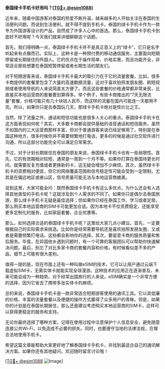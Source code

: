 **泰国绿卡手机卡好用吗？[[TG💪+ @esim1088](https://t.me/s/esim1088)]**

近年来，随着中国游客对泰国的热爱不断升温，越来越多的人开始关注在泰国的生活便利问题。而说到生活便利，就不得不提到手机卡。泰国的绿卡手机卡作为一款专为外国游客设计的产品，自然成了许多人心中的首选。那么，泰国绿卡手机卡到底好不好用呢？今天我们就来详细聊聊这个话题。

首先，我们得明确一点，泰国绿卡手机卡并不是真正意义上的“绿卡”，它只是名字听起来有点像而已。实际上，这种卡是一种预付费的移动通信服务，主要面向短期停留或长期居住的外国人。它的优点在于操作简单、价格实惠，而且功能齐全，非常适合那些想要在泰国短暂停留或者长期生活的朋友们。

对于短期游客来说，泰国绿卡手机卡最大的吸引力在于它的流量套餐。比如，很多卡商提供的套餐里包含了大量的高速数据流量，这对于喜欢拍照发朋友圈、刷短视频或者使用导航的人来说简直太方便了。而且这些套餐的价格通常都非常亲民，比直接买本地运营商的套餐要划算得多。举个例子，有些卡商推出的“7天无限流量”套餐，价格可能只有几十块钱人民币，而这样的流量在国内可能连一天都用不完。所以，如果你只是去泰国玩几天，那绿卡手机卡绝对是性价比之王。

当然，除了流量之外，通话和短信功能也是很多人关心的重点。泰国绿卡手机卡在这方面表现如何呢？其实，大多数卡商都会提供基础的语音通话和短信服务，虽然不如国内的三大运营商那样丰富，但对于普通游客来说已经足够用了。特别是在泰国这种地方，很多时候你并不需要频繁地打电话，更多的时候是通过社交软件进行沟通，所以这部分功能完全可以满足日常需求。

不过，对于计划长期居住在泰国的朋友来说，泰国绿卡手机卡也有一些局限性。首先，它的有效期相对较短，通常是一周到一个月不等。如果你打算在泰国待更长时间，就需要反复充值或者更换新的卡，这无疑会增加不少麻烦。其次，虽然绿卡手机卡的资费相对便宜，但它的网络覆盖范围和信号稳定性可能会受到一定限制，尤其是在偏远地区或者山区，信号质量可能无法与本地运营商媲美。

说到这里，大家可能会问：既然泰国绿卡手机卡有这么多优点，为什么还会有人选择其他类型的手机卡呢？这就涉及到个人需求的不同了。如果你只是偶尔去泰国旅游，那么绿卡手机卡无疑是最佳选择；但如果你已经在泰国工作、学习或者定居，那么购买本地运营商的SIM卡可能更加合适。因为本地卡不仅资费稳定，还能享受更多定制化的服务，比如家庭套餐、企业优惠等。

那么，如何选择合适的泰国绿卡手机卡呢？这里给大家几点小建议。首先，一定要根据自己的实际需求来挑选。比如你是经常需要导航还是喜欢拍照发朋友圈，又或者是需要频繁打电话，这些都会影响你的选择。其次，要留意卡商的服务质量和售后服务。毕竟，在异国他乡遇到问题时，有一个可靠的客服团队可以帮助你快速解决问题。最后，别忘了对比多家卡商的套餐内容和价格，有时候看似差不多的产品，细节上可能有很大差别。

值得一提的是，现在市面上还有一种叫做eSIM的技术，它可以让用户通过云端下载虚拟SIM卡，无需实体卡就能实现全球漫游。这种技术的应用正在逐渐普及，未来可能会成为一种趋势。对于经常出国旅行的人来说，eSIM确实是一个非常方便的选择，因为它省去了携带多张实体卡的麻烦。

总的来说，泰国绿卡手机卡是一款非常适合短期游客使用的通讯工具。它以其低廉的价格、丰富的流量套餐以及便捷的操作方式赢得了众多用户的青睐。但是，如果你的计划是在泰国长期居住，那么还是建议考虑购买本地运营商的SIM卡，这样可以获得更稳定的服务和支持。

无论你最终选择了哪种方案，记得在使用过程中注意保护个人信息安全，避免随意连接公共Wi-Fi，以免造成不必要的损失。同时，也要遵守当地的法律法规，合理合法地使用手机卡。

希望这篇文章能帮助大家更好地了解泰国绿卡手机卡，并找到最适合自己的通讯解决方案。如果你还有其他疑问，欢迎随时留言讨论哦！

[[TG💪+ @esim1088](https://t.me/s/esim1088) ![Image](https://i.postimg.cc/4NQfJmqS/Snipaste-2025-05-13-00-14-12.png)]